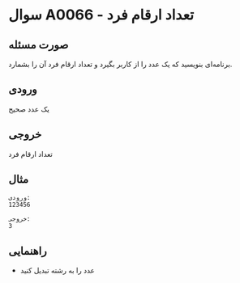# سوال A0066 - تعداد ارقام فرد

## صورت مسئله
برنامه‌ای بنویسید که یک عدد را از کاربر بگیرد و تعداد ارقام فرد آن را بشمارد.

## ورودی
یک عدد صحیح

## خروجی
تعداد ارقام فرد

## مثال
```
ورودی:
123456

خروجی:
3
```

## راهنمایی
- عدد را به رشته تبدیل کنید
